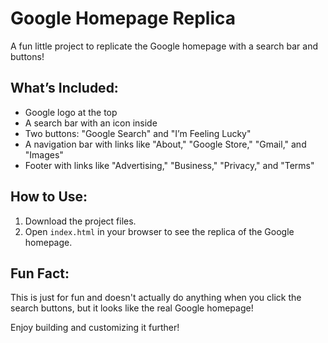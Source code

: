 # Google Homepage Replica

A fun little project to replicate the Google homepage with a search bar and buttons!

## What’s Included:

- Google logo at the top
- A search bar with an icon inside
- Two buttons: "Google Search" and "I’m Feeling Lucky"
- A navigation bar with links like "About," "Google Store," "Gmail," and "Images"
- Footer with links like "Advertising," "Business," "Privacy," and "Terms"

## How to Use:

1. Download the project files.
2. Open `index.html` in your browser to see the replica of the Google homepage.

## Fun Fact:

This is just for fun and doesn't actually do anything when you click the search buttons, but it looks like the real Google homepage!

Enjoy building and customizing it further!
